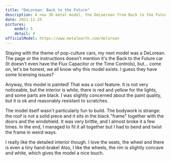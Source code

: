 ```yaml
---
title: "DeLorean: Back to the Future"
description: A new 3D metal model, the DeLoerean from Back to the Future. It's a painted model with a lovely interior, nice colours for the lights and the characteristic doors.
date: 2021-11-25
pictures:
    model: 5
    detail: 4
officialModel: https://www.metalearth.com/delorean
---
```

Staying with the theme of pop-culture cars, my next model was a DeLorean. The page or the instructions doesn't mention it's the Back to the Future car (It doesn't even have the Flux Capacitor or the Time Controls), but... come on, let's be honest, we all know why this model exists. I guess they have some licensing issues?

Anyway, this model is painted! That was a cool feature. It is not very noticeable, but the interior is white, there is red and yellow for the lights, and some parts are black. I was slightly concerned about the paint quality, but it is ok and reasonably resistant to scratches.

The model itself wasn't particularly fun to build. The bodywork is strange: the roof is not a solid piece and it sits in the black "frame" together with the doors and the windshield. It was very brittle, and I almost broke it a few times. In the end, I managed to fit it all together but I had to bend and twist the frame in weird ways.

I really like the detailed interior though. I love the seats, the wheel and there is even a tiny hand-brake! Also, I like the wheels, the rim is slightly concave and white, which gives the model a nice touch.